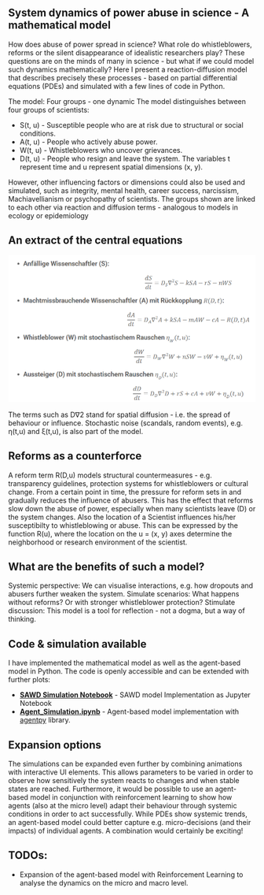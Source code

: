 ## System dynamics of power abuse in science - A mathematical model
                           
How does abuse of power spread in science? What role do whistleblowers, reforms or the silent disappearance of idealistic researchers play? These questions are on the minds of many in science - but what if we could model such dynamics mathematically? Here I present a reaction-diffusion model that describes precisely these processes - based on partial differential equations (PDEs) and simulated with a few lines of code in Python.

The model: Four groups - one dynamic The model distinguishes between four groups of scientists: 
* S(t, u) - Susceptible people who are at risk due to structural or social conditions.
* A(t, u) - People who actively abuse power.
* W(t, u) - Whistleblowers who uncover grievances.
* D(t, u) - People who resign and leave the system. The variables t represent time and u represent spatial dimensions (x, y).

However, other influencing factors or dimensions could also be used and simulated, such as integrity, mental health, career success, narcissism, Machiavellianism or psychopathy of scientists.
The groups shown are linked to each other via reaction and diffusion terms - analogous to models in ecology or epidemiology

## An extract of the central equations

![Formeln](pdes.png)

The terms such as D∇2 stand for spatial diffusion - i.e. the spread of behaviour or influence. Stochastic noise (scandals, random events), e.g. η(t,u) and ξ(t,u), is also part of the model.

## Reforms as a counterforce
A reform term R(D,u) models structural countermeasures - e.g. transparency guidelines, protection systems for whistleblowers or cultural change. From a certain point in time, the pressure for reform sets in and gradually reduces the influence of abusers. This has the effect that reforms slow down the abuse of power, especially when many scientists leave (D) or the system changes. Also the location of a Scientist influences his/her susceptibilty
to whistleblowing or abuse. This can be expressed by the function R(u), where the location on the u = (x, y) axes determine the neighborhood or research environment of the scientist.

## What are the benefits of such a model?
Systemic perspective: We can visualise interactions, e.g. how dropouts and abusers further weaken the system.
Simulate scenarios: What happens without reforms? Or with stronger whistleblower protection?
Stimulate discussion: This model is a tool for reflection - not a dogma, but a way of thinking.

## Code & simulation available
I have implemented the mathematical model as well as the agent-based model in Python. The code is openly accessible and can be extended with further plots:

- **[SAWD Simulation Notebook](SAWD_PDEs.ipynb)** - SAWD model Implementation as Jupyter Notebook
- **[Agent_Simulation.ipynb](Agent_Simulation.ipynb)** - Agent-based model implementation with [agentpy](https://agentpy.readthedocs.io/en/latest/) library.

## Expansion options 
The simulations can be expanded even further by combining animations with interactive UI elements. This allows parameters to be varied in order to observe how sensitively the system reacts to changes and when stable states are reached. Furthermore, it would be possible to use an agent-based model in conjunction with reinforcement learning to show how agents (also at the micro level) adapt their behaviour through systemic conditions in order to act successfully. While PDEs show systemic trends, an agent-based model could better capture e.g. micro-decisions (and their impacts) of individual agents. A combination would certainly be exciting!

## TODOs: 
* Expansion of the agent-based model with Reinforcement Learning to analyse the dynamics on the micro and macro level.
 
